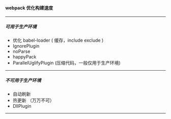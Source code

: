 

#### webpack 优化构建速度 



---

##### 可用于生产环境

- 优化 babel-loader ( 缓存，include exclude )
- IgnorePlugin 
- noParse
- happyPack
- ParallelUglifyPlugin (压缩代码，一般仅用于生产环境)



---

##### 不可用于生产环境

- 自动刷新
- 热更新 （万万不可）
- DllPlugin

---



